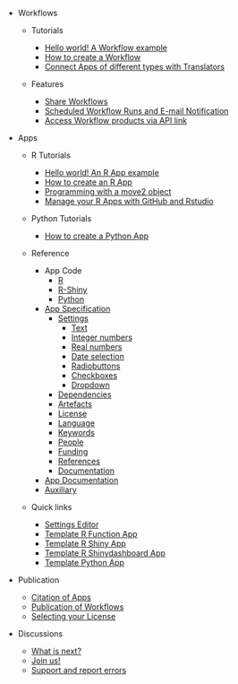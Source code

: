 - Workflows 
  - Tutorials
    - [Hello world! A Workflow example](hello_world_workflow.md)
    - [How to create a Workflow](create_workflow.md)
    - [Connect Apps of different types with Translators](translator.md)

  - Features
    - [Share Workflows](share_workflow.md)
    - [Scheduled Workflow Runs and E-mail Notification](scheduled_runs.md)
    - [Access Workflow products via API link](API.md)
  
- Apps 
  - R Tutorials
      - [Hello world! An R App example](hello_world_app.md)
      - [How to create an R App](create_app.md)
      - [Programming with a move2 object](https://bartk.gitlab.io/move2/articles/programming_move2_object.html ':ignore')
      - [Manage your R Apps with GitHub and Rstudio](manage_app_github.md)
  - Python Tutorials
      - [How to create a Python App](create_py_app.md)
  - Reference
    - App Code
      - [R](copilot-r-sdk.md)
      - [R-Shiny](copilot-shiny-sdk.md)
      - [Python](https://github.com/movestore/python-sdk/developer_README.md ':ignore')
    - [App Specification](appspec.md)
      - [Settings](settings_appspec.md)
        - [Text](string.md)
        - [Integer numbers](integer.md)
        - [Real numbers](double.md)
        - [Date selection](timestamp.md)
        - [Radiobuttons](radiobuttons.md)
        - [Checkboxes](checkbox.md)
        - [Dropdown](dropdown.md)
      - [Dependencies](dependencies_appspec.md)
      - [Artefacts](artefacts_appspec.md)
      - [License](license_appspec.md)
      - [Language](language_appspec.md)
      - [Keywords](keywords_appspec.md)
      - [People](people_appspec.md)
      - [Funding](funding_appspec.md)
      - [References](references_appspec.md)
      - [Documentation](documentation_appspec.md)
    - [App Documentation](README_file_description.md) 
    - [Auxiliary](auxiliary.md)

  - Quick links
    - [Settings Editor](https://www.moveapps.org/apps/settingseditor ':ignore')
    - [Template R Function App](https://github.com/movestore/Template_R_Function_App ':ignore')
    - [Template R Shiny App](https://github.com/movestore/Template_R_Shiny_App ':ignore')
    - [Template R Shinydashboard App](https://github.com/movestore/Template_R_Shinydashboard_App ':ignore')
    - [Template Python App](https://github.com/movestore/python-sdk ':ignore') 

- Publication
  - [Citation of Apps](cite_app.md)
  - [Publication of Workflows](publish_workflow.md)
  - [Selecting your License](license.md)

- Discussions
  - [What is next?](whatsnext.md)
  - [Join us!](reachout.md)
  - [Support and report errors](support.md)
